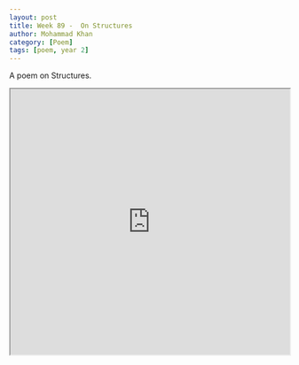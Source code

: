 ```yaml
---
layout: post
title: Week 89 -  On Structures
author: Mohammad Khan
category: [Poem]
tags: [poem, year 2]
---
```

A poem on Structures.

<iframe src="https://drive.google.com/file/d/1YindTa_d36BCPbH2RZi2NxVG60RbkRVS/preview" width="100%" height="480" allow="autoplay"></iframe>




